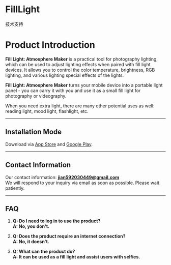# FillLight
技术支持
# Product Introduction

**Fill Light: Atmosphere Maker** is a practical tool for photography lighting, which can be used to adjust lighting effects when paired with fill light devices. It allows you to control the color temperature, brightness, RGB lighting, and various lighting special effects of the lights.  

**Fill Light: Atmosphere Maker** turns your mobile device into a portable light panel - you can carry it with you and use it as a small fill light for photography or videography.  

When you need extra light, there are many other potential uses as well: reading light, mood light, flashlight, etc.  

---

## Installation Mode

Download via [App Store](#) and [Google Play](#).

---

## Contact Information

Our contact information: **jian592030449@gmail.com**  
We will respond to your inquiry via email as soon as possible. Please wait patiently.

---

## FAQ

1. **Q: Do I need to log in to use the product?**  
   **A: No, you don't.**

2. **Q: Does the product require an internet connection?**  
   **A: No, it doesn't.**

3. **Q: What can the product do?**  
   **A: It can be used as a fill light and assist users with selfies.**
